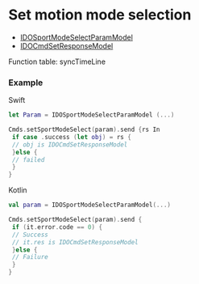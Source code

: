 # Set motion mode selection
* [IDOSportModeSelectParamModel](../model/IDOSportModeSelectParamModel.md)
* [IDOCmdSetResponseModel](../model/IDOCmdSetResponseModel.md)

Function table: syncTimeLine

### Example 

Swift 
```swift
let Param = IDOSportModeSelectParamModel (...) 

Cmds.setSportModeSelect(param).send {rs In
 if case .success (let obj) = rs {
 // obj is IDOCmdSetResponseModel
 }else {
 // failed
 }
}

```

Kotlin
```kotlin
val param = IDOSportModeSelectParamModel(...)

Cmds.setSportModeSelect(param).send {
 if (it.error.code == 0) {
 // Success
 // it.res is IDOCmdSetResponseModel
 }else {
 // Failure
 }
}
```

